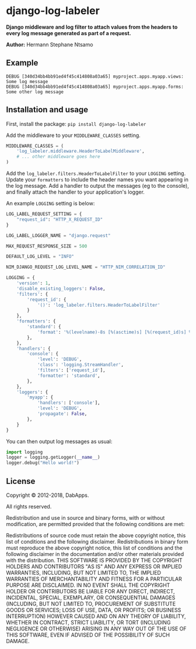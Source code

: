 django-log-labeler
=====================

**Django middleware and log filter to attach values from the headers to every log message generated as part of a request.**

**Author:** Hermann Stephane Ntsamo

Example
-------

```
DEBUG [340d34bb4bb91ed4f45c414808a03a65] myproject.apps.myapp.views: Some log message
DEBUG [340d34bb4bb91ed4f45c414808a03a65] myproject.apps.myapp.forms: Some other log message
```


Installation and usage
----------------------

First, install the package: `pip install django-log-labeler`

Add the middleware to your `MIDDLEWARE_CLASSES` setting.

```python
MIDDLEWARE_CLASSES = (
    'log_labeler.middleware.HeaderToLabelMiddleware',
    # ... other middleware goes here
)
```

Add the `log_labeler.filters.HeaderToLabelFilter` to your `LOGGING` setting. Update your `formatters` to include the header names you want appearing in the log message. Add a handler to output the messages (eg to the console), and finally attach the handler to your application's logger.

An example `LOGGING` setting is below:

```python
LOG_LABEL_REQUEST_SETTING = {
    "request_id": "HTTP_X_REQUEST_ID"
}

LOG_LABEL_LOGGER_NAME = "django.request"

MAX_REQUEST_RESPONSE_SIZE = 500

DEFAULT_LOG_LEVEL = "INFO"

NIM_DJANGO_REQUEST_LOG_LEVEL_NAME = "HTTP_NIM_CORRELATION_ID"

LOGGING = {
    'version': 1,
    'disable_existing_loggers': False,
    'filters': {
        'request_id': {
            '()': 'log_labeler.filters.HeaderToLabelFilter'
        }
    },
    'formatters': {
        'standard': {
            'format': '%(levelname)-8s [%(asctime)s] [%(request_id)s] %(name)s: %(message)s'
        },
    },
    'handlers': {
        'console': {
            'level': 'DEBUG',
            'class': 'logging.StreamHandler',
            'filters': ['request_id'],
            'formatter': 'standard',
        },
    },
    'loggers': {
        'myapp': {
            'handlers': ['console'],
            'level': 'DEBUG',
            'propagate': False,
        },
    }
}
```

You can then output log messages as usual:

```python
import logging
logger = logging.getLogger(__name__)
logger.debug("Hello world!")
```

License
-------

Copyright © 2012-2018, DabApps.

All rights reserved.

Redistribution and use in source and binary forms, with or without 
modification, are permitted provided that the following conditions are met:

Redistributions of source code must retain the above copyright notice, this 
list of conditions and the following disclaimer.
Redistributions in binary form must reproduce the above copyright notice, this 
list of conditions and the following disclaimer in the documentation and/or 
other materials provided with the distribution.
THIS SOFTWARE IS PROVIDED BY THE COPYRIGHT HOLDERS AND CONTRIBUTORS "AS IS" AND 
ANY EXPRESS OR IMPLIED WARRANTIES, INCLUDING, BUT NOT LIMITED TO, THE IMPLIED 
WARRANTIES OF MERCHANTABILITY AND FITNESS FOR A PARTICULAR PURPOSE ARE 
DISCLAIMED. IN NO EVENT SHALL THE COPYRIGHT HOLDER OR CONTRIBUTORS BE LIABLE 
FOR ANY DIRECT, INDIRECT, INCIDENTAL, SPECIAL, EXEMPLARY, OR CONSEQUENTIAL 
DAMAGES (INCLUDING, BUT NOT LIMITED TO, PROCUREMENT OF SUBSTITUTE GOODS OR 
SERVICES; LOSS OF USE, DATA, OR PROFITS; OR BUSINESS INTERRUPTION) HOWEVER 
CAUSED AND ON ANY THEORY OF LIABILITY, WHETHER IN CONTRACT, STRICT LIABILITY, 
OR TORT (INCLUDING NEGLIGENCE OR OTHERWISE) ARISING IN ANY WAY OUT OF THE USE 
OF THIS SOFTWARE, EVEN IF ADVISED OF THE POSSIBILITY OF SUCH DAMAGE.
